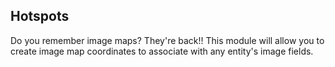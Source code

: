 ## Hotspots

Do you remember image maps? They're back!!
This module will allow you to create image map coordinates to associate with any entity's image fields.
